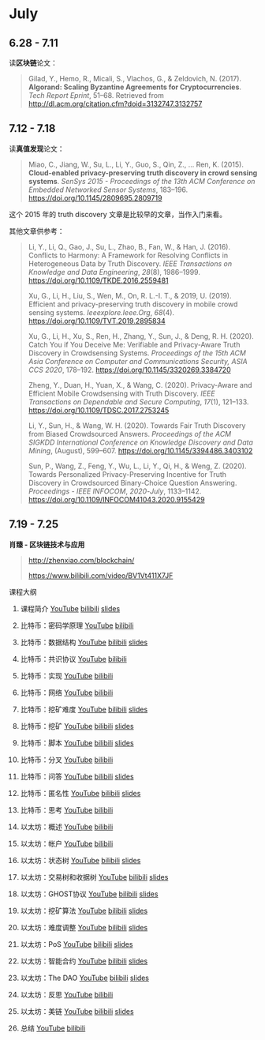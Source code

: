 # July



## 6.28 - 7.11

读**区块链**论文：

> Gilad, Y., Hemo, R., Micali, S., Vlachos, G., & Zeldovich, N. (2017). **Algorand: Scaling Byzantine Agreements for Cryptocurrencies**. *Tech Report Eprint*, 51–68. Retrieved from http://dl.acm.org/citation.cfm?doid=3132747.3132757



## 7.12 - 7.18

读**真值发现**论文：

> Miao, C., Jiang, W., Su, L., Li, Y., Guo, S., Qin, Z., … Ren, K. (2015). **Cloud-enabled privacy-preserving truth discovery in crowd sensing systems**. *SenSys 2015 - Proceedings of the 13th ACM Conference on Embedded Networked Sensor Systems*, 183–196. https://doi.org/10.1145/2809695.2809719

这个 2015 年的 truth discovery 文章是比较早的文章，当作入门来看。

其他文章供参考：

> Li, Y., Li, Q., Gao, J., Su, L., Zhao, B., Fan, W., & Han, J. (2016). Conflicts to Harmony: A Framework for Resolving Conflicts in Heterogeneous Data by Truth Discovery. *IEEE Transactions on Knowledge and Data Engineering*, *28*(8), 1986–1999. https://doi.org/10.1109/TKDE.2016.2559481
>
> Xu, G., Li, H., Liu, S., Wen, M., On, R. L.-I. T., & 2019, U. (2019). Efficient and privacy-preserving truth discovery in mobile crowd sensing systems. *Ieeexplore.Ieee.Org*, *68*(4). https://doi.org/10.1109/TVT.2019.2895834
>
> Xu, G., Li, H., Xu, S., Ren, H., Zhang, Y., Sun, J., & Deng, R. H. (2020). Catch You if You Deceive Me: Verifiable and Privacy-Aware Truth Discovery in Crowdsensing Systems. *Proceedings of the 15th ACM Asia Conference on Computer and Communications Security, ASIA CCS 2020*, 178–192. https://doi.org/10.1145/3320269.3384720
>
> Zheng, Y., Duan, H., Yuan, X., & Wang, C. (2020). Privacy-Aware and Efficient Mobile Crowdsensing with Truth Discovery. *IEEE Transactions on Dependable and Secure Computing*, *17*(1), 121–133. https://doi.org/10.1109/TDSC.2017.2753245
>
> Li, Y., Sun, H., & Wang, W. H. (2020). Towards Fair Truth Discovery from Biased Crowdsourced Answers. *Proceedings of the ACM SIGKDD International Conference on Knowledge Discovery and Data Mining*, (August), 599–607. https://doi.org/10.1145/3394486.3403102
>
> Sun, P., Wang, Z., Feng, Y., Wu, L., Li, Y., Qi, H., & Weng, Z. (2020). Towards Personalized Privacy-Preserving Incentive for Truth Discovery in Crowdsourced Binary-Choice Question Answering. *Proceedings - IEEE INFOCOM*, *2020*-*July*, 1133–1142. https://doi.org/10.1109/INFOCOM41043.2020.9155429

## 7.19 - 7.25

**肖臻 - 区块链技术与应用**

> <http://zhenxiao.com/blockchain/>
>
> <https://www.bilibili.com/video/BV1Vt411X7JF>

课程大纲

1. 课程简介 [YouTube](https://www.youtube.com/watch?v=UmVec9VHtpE&index=2&list=PLnTPdMjBRmAYehJkVbAXqxO-0cc9ALC6V&t=55s) [bilibili](https://www.bilibili.com/video/av37065233/) [slides](http://zhenxiao.com/blockchain/01.pdf)

2. 比特币：密码学原理 [YouTube](https://www.youtube.com/watch?v=0XbzvsuPmzI&index=2&list=PLnTPdMjBRmAYehJkVbAXqxO-0cc9ALC6V) [bilibili](https://www.bilibili.com/video/av37065233/?p=2)
3. 比特币：数据结构 [YouTube](https://www.youtube.com/watch?v=W9YMtTWHAdk&index=3&list=PLnTPdMjBRmAYehJkVbAXqxO-0cc9ALC6V) [bilibili](https://www.bilibili.com/video/av37065233/?p=3) [slides](http://zhenxiao.com/blockchain/03-BTC.pdf)
4. 比特币：共识协议 [YouTube](https://www.youtube.com/watch?v=G0Bcfxs6bGY&index=4&list=PLnTPdMjBRmAYehJkVbAXqxO-0cc9ALC6V) [bilibili](https://www.bilibili.com/video/av37065233/?p=4)
5. 比特币：实现 [YouTube](https://www.youtube.com/watch?v=yFVtsGJN-Mo&index=5&list=PLnTPdMjBRmAYehJkVbAXqxO-0cc9ALC6V) [bilibili](https://www.bilibili.com/video/av37065233/?p=5)
6. 比特币：网络 [YouTube](https://www.youtube.com/watch?v=MtF5H4uvW8k&index=6&list=PLnTPdMjBRmAYehJkVbAXqxO-0cc9ALC6V) [bilibili](https://www.bilibili.com/video/av37065233/?p=6)
7. 比特币：挖矿难度 [YouTube](https://www.youtube.com/watch?v=Vd0StIuXNk8&list=PLnTPdMjBRmAYehJkVbAXqxO-0cc9ALC6V&index=7) [bilibili](https://www.bilibili.com/video/av37065233/?p=7) [slides](http://zhenxiao.com/blockchain/07-BTC.pdf)
8. 比特币：挖矿 [YouTube](https://www.youtube.com/watch?v=ojwFkSGFDHg&index=8&list=PLnTPdMjBRmAYehJkVbAXqxO-0cc9ALC6V) [bilibili](https://www.bilibili.com/video/av37065233/?p=8) [slides](http://zhenxiao.com/blockchain/08-BTC.pdf)
9. 比特币：脚本 [YouTube](https://www.youtube.com/watch?v=RiDknRMpZF8&index=9&list=PLnTPdMjBRmAYehJkVbAXqxO-0cc9ALC6V) [bilibili](https://www.bilibili.com/video/av37065233/?p=9) [slides](http://zhenxiao.com/blockchain/09-BTC.pdf)
10. 比特币：分叉 [YouTube](https://www.youtube.com/watch?v=WsPKSaf9l_E&index=10&list=PLnTPdMjBRmAYehJkVbAXqxO-0cc9ALC6V) [bilibili](https://www.bilibili.com/video/av37065233/?p=10)
11. 比特币：问答 [YouTube](https://www.youtube.com/watch?v=maIUocuYhuY&index=11&list=PLnTPdMjBRmAYehJkVbAXqxO-0cc9ALC6VV) [bilibili](https://www.bilibili.com/video/av37065233/?p=11) [slides](http://zhenxiao.com/blockchain/11-BTC.pdf)
12. 比特币：匿名性 [YouTube](https://www.youtube.com/watch?v=Jzu3LCf3ZWg&index=12&list=PLnTPdMjBRmAYehJkVbAXqxO-0cc9ALC6V) [bilibili](https://www.bilibili.com/video/av37065233/?p=12) [slides](http://zhenxiao.com/blockchain/12-BTC.pdf)
13. 比特币：思考 [YouTube](https://www.youtube.com/watch?v=IsBpo2iVLh0&index=13&list=PLnTPdMjBRmAYehJkVbAXqxO-0cc9ALC6V) [bilibili](https://www.bilibili.com/video/av37065233/?p=13)
14. 以太坊：概述 [YouTube](https://www.youtube.com/watch?v=2R3EjwLoBY0&index=14&list=PLnTPdMjBRmAYehJkVbAXqxO-0cc9ALC6V) [bilibili](https://www.bilibili.com/video/av37065233/?p=14)
15. 以太坊：帐户 [YouTube](https://www.youtube.com/watch?v=FX33vJHHOjM&list=PLnTPdMjBRmAYehJkVbAXqxO-0cc9ALC6V&index=15) [bilibili](https://www.bilibili.com/video/av37065233/?p=15)
16. 以太坊：状态树 [YouTube](https://www.youtube.com/watch?v=jZyl-XSbbjI&list=PLnTPdMjBRmAYehJkVbAXqxO-0cc9ALC6V&index=16) [bilibili](https://www.bilibili.com/video/av37065233/?p=16) [slides](http://zhenxiao.com/blockchain/16-ETH.pdf)
17. 以太坊：交易树和收据树 [YouTube](https://www.youtube.com/watch?v=RADwCuRRoFs&index=17&list=PLnTPdMjBRmAYehJkVbAXqxO-0cc9ALC6V) [bilibili](https://www.bilibili.com/video/av37065233/?p=17) [slides](http://zhenxiao.com/blockchain/17-ETH.pdf)
18. 以太坊：GHOST协议 [YouTube](https://www.youtube.com/watch?v=7IJq7W19f4M&list=PLnTPdMjBRmAYehJkVbAXqxO-0cc9ALC6V&index=18) [bilibili](https://www.bilibili.com/video/av37065233/?p=18) [slides](http://zhenxiao.com/blockchain/18-ETH.pdf)
19. 以太坊：挖矿算法 [YouTube](https://www.youtube.com/watch?v=fNc9LIWs6X8&index=19&list=PLnTPdMjBRmAYehJkVbAXqxO-0cc9ALC6V) [bilibili](https://www.bilibili.com/video/av37065233/?p=19) [slides](http://zhenxiao.com/blockchain/19-ETH.pdf)
20. 以太坊：难度调整 [YouTube](https://www.youtube.com/watch?v=LV4GXMeTKpk&list=PLnTPdMjBRmAYehJkVbAXqxO-0cc9ALC6V&index=20) [bilibili](https://www.bilibili.com/video/av37065233/?p=20) [slides](http://zhenxiao.com/blockchain/20-ETH.pdf)
21. 以太坊：PoS [YouTube](https://www.youtube.com/watch?v=ytHBMTmtBsc&index=21&list=PLnTPdMjBRmAYehJkVbAXqxO-0cc9ALC6V) [bilibili](https://www.bilibili.com/video/av37065233/?p=21) [slides](http://zhenxiao.com/blockchain/21-ETH.pdf)
22. 以太坊：智能合约 [YouTube](https://www.youtube.com/watch?v=LV4GXMeTKpk&list=PLnTPdMjBRmAYehJkVbAXqxO-0cc9ALC6V&index=20) [bilibili](https://www.bilibili.com/video/av37065233/?p=22) [slides](http://zhenxiao.com/blockchain/22-ETH.pdf)
23. 以太坊：The DAO [YouTube](https://www.youtube.com/watch?v=ggamLQjKUiY&index=23&list=PLnTPdMjBRmAYehJkVbAXqxO-0cc9ALC6V) [bilibili](https://www.bilibili.com/video/av37065233/?p=23) [slides](http://zhenxiao.com/blockchain/23-ETH.pdf)
24. 以太坊：反思 [YouTube](https://www.youtube.com/watch?v=L4VrqvniJOU&list=PLnTPdMjBRmAYehJkVbAXqxO-0cc9ALC6V&index=24) [bilibili](https://www.bilibili.com/video/av37065233/?p=24)
25. 以太坊：美链 [YouTube](https://www.youtube.com/watch?v=Uj3UXDKQOWw&index=25&list=PLnTPdMjBRmAYehJkVbAXqxO-0cc9ALC6VV) [bilibili](https://www.bilibili.com/video/av37065233/?p=25) [slides](http://zhenxiao.com/blockchain/25-ETH.pdf)
26. 总结 [YouTube](https://www.youtube.com/watch?v=ArqF7E9w81M&list=PLnTPdMjBRmAYehJkVbAXqxO-0cc9ALC6V&index=26) [bilibili](https://www.bilibili.com/video/av37065233/?p=26)

